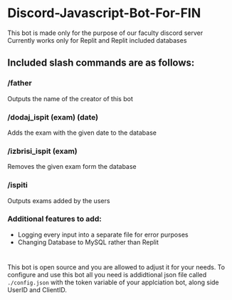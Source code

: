 # Discord-Javascript-Bot-For-FIN

This bot is made only for the purpose of our faculty discord server 
Currently works only for Replit and Replit included databases

## Included slash commands are as follows:
### /father  
Outputs the name of the creator of this bot

### /dodaj_ispit (exam) (date)
Adds the exam with the given date to the database

### /izbrisi_ispit (exam)
Removes the given exam form the database

### /ispiti
Outputs exams added by the users





### Additional features to add:  
- Logging every input into a separate file for error purposes   
- Changing Database to MySQL rather than Replit 



#
This bot is open source and you are allowed to adjust it for your needs. To configure and use this bot all you need is addidtional json file called <code>./config.json</code> with the token variable of your applciation bot, along side UserID and ClientID. 
